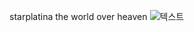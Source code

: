 starplatina
the world 
over heaven
![텍스트](http://images.wikia.com/jjba/images/c/ca/Scarykira.png?width=240)
